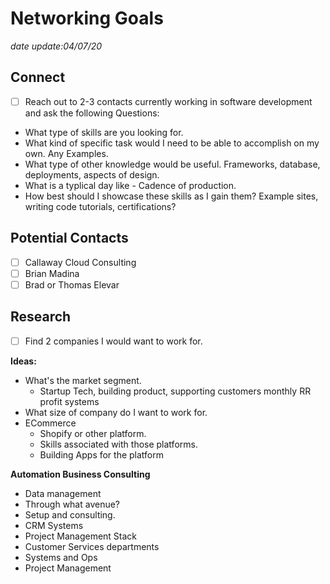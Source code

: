 # Networking Goals

_date update:04/07/20_

## Connect

-[ ] Reach out to 2-3 contacts currently working in software development and ask the following Questions:

- What type of skills are you looking for.
- What kind of specific task would I need to be able to accomplish on my own. Any Examples.
- What type of other knowledge would be useful. Frameworks, database, deployments, aspects of design.
- What is a typlical day like - Cadence of production.
- How best should I showcase these skills as I gain them? Example sites, writing code tutorials, certifications?

## Potential Contacts

-[ ] Callaway Cloud Consulting
-[ ] Brian Madina
-[ ] Brad or Thomas Elevar

## Research

-[ ] Find 2 companies I would want to work for.

**Ideas:**

- What's the market segment.
  - Startup Tech, building product, supporting customers monthly RR profit systems
- What size of company do I want to work for.
- ECommerce
  - Shopify or other platform.
  - Skills associated with those platforms.
  - Building Apps for the platform

**Automation Business Consulting**

- Data management
- Through what avenue?
- Setup and consulting.
- CRM Systems
- Project Management Stack
- Customer Services departments
- Systems and Ops
- Project Management
